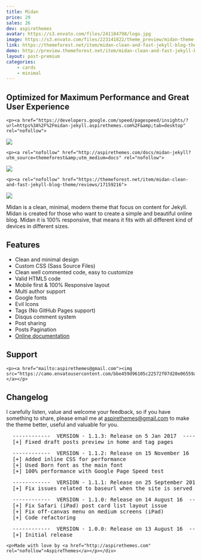 ```yaml
---
title: Midan
price: 29
sales: 26
dev: aspirethemes
avatar: https://s3.envato.com/files/241184798/logo.jpg
image: https://s3.envato.com/files/223141822/theme_preview/midan-theme-preview.__large_preview.jpg
link: https://themeforest.net/item/midan-clean-and-fast-jekyll-blog-theme/17159216
demo: http://preview.themeforest.net/item/midan-clean-and-fast-jekyll-blog-theme/full_screen_preview/17159216
layout: post-premium
categories:
    - cards
    - minimal
---
```



<div class="user-html"><h2 id="item-description__optimized-for-maximum-performance-and-great-user-experience">Optimized for Maximum Performance and Great User Experience</h2>

	<p><a href="https://developers.google.com/speed/pagespeed/insights/?url=https%3A%2F%2Fmidan-jekyll.aspirethemes.com%2F&amp;tab=desktop" rel="nofollow">
  <img src="https://camo.envatousercontent.com/89cefe7da3a79c22b0f796fd1e4f8565843acac6/687474703a2f2f6173706972657468656d65732e636f6d2f696d616765732f656e7661746f2f7061676573706565642d3130302e6a7067">
</a></p>


	<p><a rel="nofollow" href="http://aspirethemes.com/docs/midan-jekyll?utm_source=themeforest&amp;utm_medium=docs" rel="nofollow">
  <img src="https://camo.envatousercontent.com/0f045c33cefc2533261955703f80bc1d5d933cec/687474703a2f2f6173706972657468656d65732e636f6d2f696d616765732f656e7661746f2f646f63756d656e746174696f6e2e6a7067">
</a></p>


	<p><a rel="nofollow" href="https://themeforest.net/item/midan-clean-and-fast-jekyll-blog-theme/reviews/17159216">
  <img src="https://camo.envatousercontent.com/1da9fa419f1658d21c8c28b69d423aa5ee2120e6/687474703a2f2f6173706972657468656d65732e636f6d2f696d616765732f726576696577732f6a656b796c6c2f6d6964616e2f726576696577732e6a7067">
</a></p>


<p>Midan is a clean, minimal, modern theme that focus on content for Jekyll. Midan is created for those who want to create a simple and beautiful online blog. Midan it is 100% responsive, that means it fits with all different kind of devices in different sizes.</p>

<h2 id="item-description__features">Features</h2>

<ul>
  <li>Clean and minimal design</li>
  <li>Custom CSS (Sass Source Files)</li>
  <li>Clean well commented code, easy to customize</li>
  <li>Valid HTML5 code</li>
  <li>Mobile first &amp; 100% Responsive layout</li>
  <li>Multi author support</li>
  <li>Google fonts</li>
  <li>Evil Icons</li>
  <li>Tags (No GitHub Pages support)</li>
  <li>Disqus comment system</li>
  <li>Post sharing</li>
  <li>Posts Pagination</li>
  <li><a href="http://aspirethemes.com/docs/midan-jekyll" rel="nofollow">Online documentation</a></li>
</ul>

<h2 id="item-description__support">Support</h2>

	<p><a href="mailto:aspirethemes@gmail.com"><img src="https://camo.envatousercontent.com/bbe459d96105c22572f07d20e06559a381a26572/687474703a2f2f6173706972657468656d65732e636f6d2f696d616765732f656e7661746f2f737570706f72742d6374612e6a7067"></a></p>


<h2 id="item-description__changelog">Changelog</h2>

<p>I carefully listen, value and welcome your feedback, so if you have something to share, please email me at <a href="mailto:aspirethemes@gmail.com">aspirethemes@gmail.com</a> to make the theme better, useful and valuable for you.</p>

<pre>  ------------  VERSION - 1.1.3: Release on 5 Jan 2017  ------------
  [+] Fixed draft posts preview in home and tag pages
</pre>

<pre>  ------------  VERSION - 1.1.2: Release on 15 November 16  ------------
  [+] Added inline CSS for performance
  [+] Used Born font as the main font
  [+] 100% performance with Google Page Speed test
</pre>

<pre>  ------------  VERSION - 1.1.1: Release on 25 September 2016  ------------
  [+] Fix issues related to baseurl when the site is served from a subpath and directly from the _site directory
</pre>

<pre>  ------------  VERSION - 1.1.0: Release on 14 August 16  ------------
  [+] Fix Safari (iPad) post card list layout issue
  [+] Fix off-canvas menu on medium screens (iPad)
  [+] Code refactoring
</pre>

<pre>  ------------  VERSION - 1.0.0: Release on 13 August 16  ------------
  [+] Initial release
</pre>

	<p>Made with love by <a href="http://aspirethemes.com" rel="nofollow">AspireThemes</a></p></div>